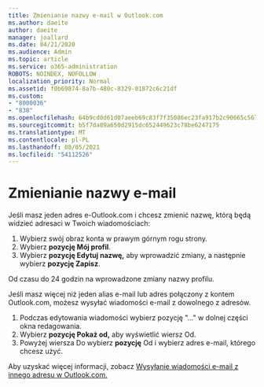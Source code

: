 ```yaml
---
title: Zmienianie nazwy e-mail w Outlook.com
ms.author: daeite
author: daeite
manager: joallard
ms.date: 04/21/2020
ms.audience: Admin
ms.topic: article
ms.service: o365-administration
ROBOTS: NOINDEX, NOFOLLOW
localization_priority: Normal
ms.assetid: f0b69874-8a7b-480c-8329-01872c6c21df
ms.custom:
- "8000036"
- "838"
ms.openlocfilehash: 64b9cd0d61d07aeeb69c83f7f35086ec23fa917b2c90665c567245fe4915abe1
ms.sourcegitcommit: b5f7da89a650d2915dc652449623c78be6247175
ms.translationtype: MT
ms.contentlocale: pl-PL
ms.lasthandoff: 08/05/2021
ms.locfileid: "54112526"
---
```

# <a name="change-your-email-name"></a>Zmienianie nazwy e-mail

Jeśli masz jeden adres e-Outlook.com i chcesz zmienić nazwę, którą będą widzieć adresaci w Twoich wiadomościach:
  
1. Wybierz swój obraz konta w prawym górnym rogu strony.
2. Wybierz **pozycję Mój profil**.
3. Wybierz **pozycję Edytuj nazwę,** aby wprowadzić zmiany, a następnie wybierz **pozycję Zapisz**.

Od czasu do 24 godzin na wprowadzone zmiany nazwy profilu.
  
Jeśli masz więcej niż jeden alias e-mail lub adres połączony z kontem Outlook.com, możesz wysyłać wiadomości e-mail z dowolnego z adresów.
  
1. Podczas edytowania wiadomości wybierz pozycję "..." w dolnej części okna redagowania.
1. Wybierz **pozycję Pokaż od,** aby wyświetlić wiersz Od.
1. Powyżej wiersza Do wybierz **pozycję** Od i wybierz adres e-mail, którego chcesz użyć.

Aby uzyskać więcej informacji, zobacz [Wysyłanie wiadomości e-mail z innego adresu w Outlook.com.](https://support.office.com/article/ccba89cb-141c-4a36-8c56-6d16a8556d2e?wt.mc_id=Office_Outlook_com_Alchemy)